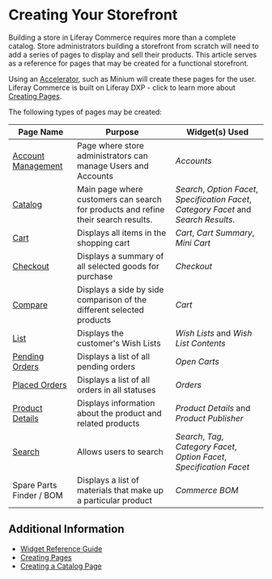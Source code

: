 # Creating Your Storefront

Building a store in Liferay Commerce requires more than a complete catalog. Store administrators building a storefront from scratch will need to add a series of pages to display and sell their products. This article serves as a reference for pages that may be created for a functional storefront.

Using an [Accelerator](../starting-a-store/accelerators.md), such as Minium will create these pages for the user. Liferay Commerce is built on Liferay DXP - click to learn more about [Creating Pages](https://help.liferay.com/hc/en-us/articles/360018171291-Creating-Pages).

The following types of pages may be created:

| Page Name | Purpose | Widget(s) Used |
| --- | --- | --- |
| [Account Management](./commerce-storefront-pages/account-management.md) | Page where store administrators can manage Users and Accounts | _Accounts_ |
| [Catalog](./commerce-storefront-pages/catalog.md) | Main page where customers can search for products and refine their search results. | _Search_, _Option Facet_, _Specification Facet_, _Category Facet_ and _Search Results_.|
| [Cart](./commerce-storefront-pages/cart.md) | Displays all items in the shopping cart | _Cart_, _Cart Summary_, _Mini Cart_ |
| [Checkout](./commerce-storefront-pages/checkout.md) | Displays a summary of all selected goods for purchase | _Checkout_ |
| [Compare](./commerce-storefront-pages/compare.md) | Displays a side by side comparison of the different selected products | _Cart_ |
| [List](./commerce-storefront-pages/list.md) | Displays the customer's Wish Lists | _Wish Lists_ and _Wish List Contents_ |
| [Pending Orders](./commerce-storefront-pages/pending-orders.md) | Displays a list of all pending orders | _Open Carts_ |
| [Placed Orders](./commerce-storefront-pages/placed-orders.md) | Displays a list of all orders in all statuses | _Orders_ |
| [Product Details](./commerce-storefront-pages/product-details.md) | Displays information about the product and related products | _Product Details_ and _Product Publisher_ |
| [Search](./commerce-storefront-pages/search.md) | Allows users to search | _Search_, _Tag_, _Category Facet_, _Option Facet_, _Specification Facet_ |
| Spare Parts Finder / BOM| Displays a list of materials that make up a particular product | _Commerce BOM_ |

## Additional Information

* [Widget Reference Guide](./widget-reference.md)
* [Creating Pages](https://help.liferay.com/hc/en-us/articles/360018171291-Creating-Pages)
* [Creating a Catalog Page](./creating-a-catalog-page.md)
